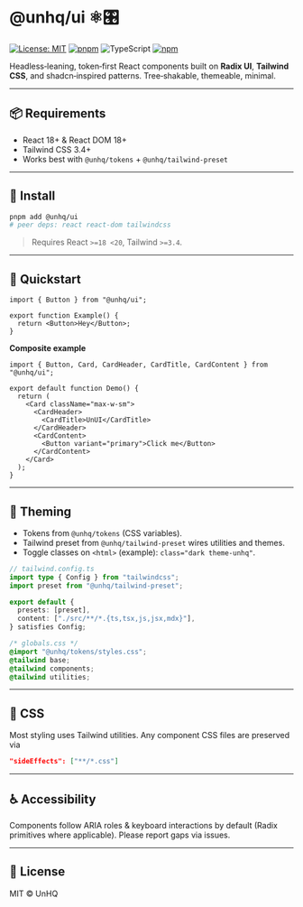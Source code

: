 # @unhq/ui  ⚛️🎛️

[![License: MIT](https://img.shields.io/badge/License-MIT-yellow.svg)](../../LICENSE)
[![pnpm](https://img.shields.io/badge/pm-pnpm-orange.svg)](https://pnpm.io)
![TypeScript](https://img.shields.io/badge/TypeScript-5.x-blue)
[![npm](https://img.shields.io/npm/v/@unhq/ui)](https://www.npmjs.com/package/@unhq/ui)

Headless‑leaning, token‑first React components built on **Radix UI**, **Tailwind CSS**, and shadcn‑inspired patterns. Tree‑shakable, themeable, minimal.

---

## 📦 Requirements
- React 18+ & React DOM 18+
- Tailwind CSS 3.4+
- Works best with `@unhq/tokens` + `@unhq/tailwind-preset`

---

## 🚀 Install
```bash
pnpm add @unhq/ui
# peer deps: react react-dom tailwindcss
```
> Requires React `>=18 <20`, Tailwind `>=3.4`.

---

## 🧪 Quickstart
```tsx
import { Button } from "@unhq/ui";

export function Example() {
  return <Button>Hey</Button>;
}
```

**Composite example**
```tsx
import { Button, Card, CardHeader, CardTitle, CardContent } from "@unhq/ui";

export default function Demo() {
  return (
    <Card className="max-w-sm">
      <CardHeader>
        <CardTitle>UnUI</CardTitle>
      </CardHeader>
      <CardContent>
        <Button variant="primary">Click me</Button>
      </CardContent>
    </Card>
  );
}
```

---

## 🎨 Theming
- Tokens from `@unhq/tokens` (CSS variables).
- Tailwind preset from `@unhq/tailwind-preset` wires utilities and themes.
- Toggle classes on `<html>` (example): `class="dark theme-unhq"`.

```ts
// tailwind.config.ts
import type { Config } from "tailwindcss";
import preset from "@unhq/tailwind-preset";

export default {
  presets: [preset],
  content: ["./src/**/*.{ts,tsx,js,jsx,mdx}"],
} satisfies Config;
```

```css
/* globals.css */
@import "@unhq/tokens/styles.css";
@tailwind base;
@tailwind components;
@tailwind utilities;
```

---

## 🧩 CSS
Most styling uses Tailwind utilities. Any component CSS files are preserved via
```json
"sideEffects": ["**/*.css"]
```

---

## ♿ Accessibility
Components follow ARIA roles & keyboard interactions by default (Radix primitives where applicable). Please report gaps via issues.

---

## 📄 License
MIT © UnHQ
